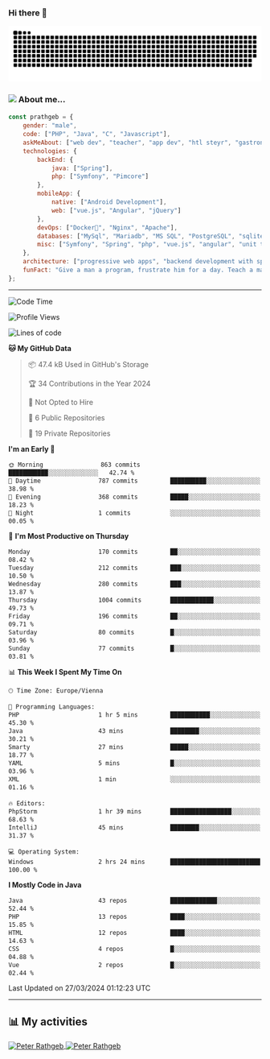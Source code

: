 ### Hi there 👋

<div align="center">
  <img  src="https://github.com/1999AZZAR/1999AZZAR/blob/main/resources/img/grid-snake.svg"
       alt="snake" />
</div>

### <img src="https://media.giphy.com/media/VgCDAzcKvsR6OM0uWg/giphy.gif" width="50"> About me...  

```javascript
const prathgeb = {
    gender: "male",
    code: ["PHP", "Java", "C", "Javascript"],
    askMeAbout: ["web dev", "teacher", "app dev", "htl steyr", "gastronaut"],
    technologies: {
        backEnd: {
            java: ["Spring"],
            php: ["Symfony", "Pimcore"]
        },
        mobileApp: {
            native: ["Android Development"],
            web: ["vue.js", "Angular", "jQuery"]
        },
        devOps: ["Docker🐳", "Nginx", "Apache"],
        databases: ["MySql", "Mariadb", "MS SQL", "PostgreSQL", "sqlite"],
        misc: ["Symfony", "Spring", "php", "vue.js", "angular", "unit testing", "ci/cd using github actions"]
    },
    architecture: ["progressive web apps", "backend development with spring", "backend development with symfony"],
    funFact: "Give a man a program, frustrate him for a day. Teach a man to program, frustrate him for a lifetime."
};
```

---
<!--START_SECTION:waka-->
![Code Time](http://img.shields.io/badge/Code%20Time-569%20hrs%2027%20mins-blue)

![Profile Views](http://img.shields.io/badge/Profile%20Views-0-blue)

![Lines of code](https://img.shields.io/badge/From%20Hello%20World%20I%27ve%20Written-2.6%20million%20lines%20of%20code-blue)

**🐱 My GitHub Data** 

> 📦 47.4 kB Used in GitHub's Storage 
 > 
> 🏆 34 Contributions in the Year 2024
 > 
> 🚫 Not Opted to Hire
 > 
> 📜 6 Public Repositories 
 > 
> 🔑 19 Private Repositories 
 > 
**I'm an Early 🐤** 

```text
🌞 Morning                863 commits         ███████████░░░░░░░░░░░░░░   42.74 % 
🌆 Daytime                787 commits         ██████████░░░░░░░░░░░░░░░   38.98 % 
🌃 Evening                368 commits         █████░░░░░░░░░░░░░░░░░░░░   18.23 % 
🌙 Night                  1 commits           ░░░░░░░░░░░░░░░░░░░░░░░░░   00.05 % 
```
📅 **I'm Most Productive on Thursday** 

```text
Monday                   170 commits         ██░░░░░░░░░░░░░░░░░░░░░░░   08.42 % 
Tuesday                  212 commits         ███░░░░░░░░░░░░░░░░░░░░░░   10.50 % 
Wednesday                280 commits         ███░░░░░░░░░░░░░░░░░░░░░░   13.87 % 
Thursday                 1004 commits        ████████████░░░░░░░░░░░░░   49.73 % 
Friday                   196 commits         ██░░░░░░░░░░░░░░░░░░░░░░░   09.71 % 
Saturday                 80 commits          █░░░░░░░░░░░░░░░░░░░░░░░░   03.96 % 
Sunday                   77 commits          █░░░░░░░░░░░░░░░░░░░░░░░░   03.81 % 
```


📊 **This Week I Spent My Time On** 

```text
🕑︎ Time Zone: Europe/Vienna

💬 Programming Languages: 
PHP                      1 hr 5 mins         ███████████░░░░░░░░░░░░░░   45.30 % 
Java                     43 mins             ████████░░░░░░░░░░░░░░░░░   30.21 % 
Smarty                   27 mins             █████░░░░░░░░░░░░░░░░░░░░   18.77 % 
YAML                     5 mins              █░░░░░░░░░░░░░░░░░░░░░░░░   03.96 % 
XML                      1 min               ░░░░░░░░░░░░░░░░░░░░░░░░░   01.16 % 

🔥 Editors: 
PhpStorm                 1 hr 39 mins        █████████████████░░░░░░░░   68.63 % 
IntelliJ                 45 mins             ████████░░░░░░░░░░░░░░░░░   31.37 % 

💻 Operating System: 
Windows                  2 hrs 24 mins       █████████████████████████   100.00 % 
```

**I Mostly Code in Java** 

```text
Java                     43 repos            █████████████░░░░░░░░░░░░   52.44 % 
PHP                      13 repos            ████░░░░░░░░░░░░░░░░░░░░░   15.85 % 
HTML                     12 repos            ████░░░░░░░░░░░░░░░░░░░░░   14.63 % 
CSS                      4 repos             █░░░░░░░░░░░░░░░░░░░░░░░░   04.88 % 
Vue                      2 repos             █░░░░░░░░░░░░░░░░░░░░░░░░   02.44 % 
```




 Last Updated on 27/03/2024 01:12:23 UTC
<!--END_SECTION:waka-->

---
  ## 📊 My activities
  <a href="https://github.com/prathgeb">
    <img width=450 height=170 align="center" alt="Peter Rathgeb" src="https://github-readme-stats.vercel.app/api?username=prathgeb&include_all_commits=true&count_private=true&theme=midnight-purple&show_icons=true&bg_color=0D1117&hide_border=true" />
  </a>
  <a href="https://github.com/prathgeb">
    <img align="center" alt="Peter Rathgeb" src="https://github-readme-stats.vercel.app/api/top-langs/?username=prathgeb&include_all_commits=true&count_private=true&theme=midnight-purple&show_icons=true&layout=compact&bg_color=0D1117&hide_border=true" />
  </a>
